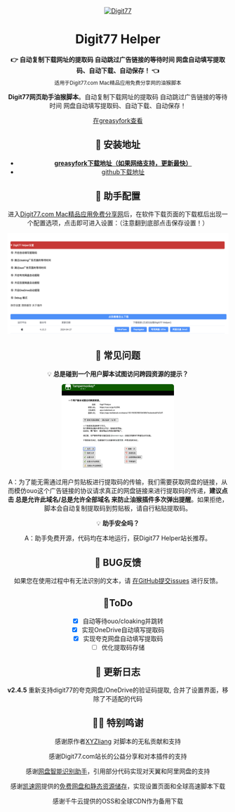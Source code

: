 <center>
<p align="center">
  <a href="https://greasyfork.org/zh-CN/scripts/445961-digit77-helper">
    <img width="100" src="https://www.digit77.com/_nuxt/logo-s.BqVYlxIi.png" alt="Digit77">
  </a>
</p>

<h1 align="center">Digit77 Helper</h1>

<div align="center">
  <strong>👉 自动复制下载网址的提取码 自动跳过广告链接的等待时间 网盘自动填写提取码、自动下载、自动保存！
   👈</strong><br>
  <sub>适用于<a herf="https://www.digit77.com/">Digit77.com Mac精品应用免费分享网</a>的油猴脚本</sub>
</div>

**Digit77网页助手油猴脚本**。自动复制下载网址的提取码 自动跳过广告链接的等待时间 网盘自动填写提取码、自动下载、自动保存！

[在greasyfork查看](https://greasyfork.org/zh-CN/scripts/495107-digit77-helper)

## 💽 安装地址

- [**greasyfork下载地址（如果网络支持，更新最快）**](https://greasyfork.org/zh-CN/scripts/495107-digit77-helper)
- [github下载地址](https://github.com/lgcyaxi/lgcyaxi/raw/main/projs/digit77helper/Digit77Helper.user.js)

## 🔧 助手配置

进入[Digit77.com Mac精品应用免费分享网](https://www.digit77.com/)后，在软件下载页面的下载框后出现一个配置选项，点击即可进入设置：（注意翻到底部点击保存设置！）

<img src="README/image-20240515.png" alt="image-20220605153852187" style="zoom:50%;" />

## 💯 常见问题

💡 **总是碰到一个用户脚本试图访问跨园资源的提示？**

<img src="README/image-20220605155346852.png" alt="image-20220605155346852" style="zoom:25%;" />

A：为了能无需通过用户剪贴板进行提取码的传输，我们需要获取网盘的链接，从而模仿ouo这个广告链接的协议请求真正的网盘链接来进行提取码的传递，**建议点击 总是允许此域名/总是允许全部域名 来防止油猴插件多次弹出提醒**。如果拒绝，脚本会自动复制提取码到剪贴板，请自行粘贴提取码。

💡 **助手安全吗？**

A：助手免费开源，代码均在本地运行，获Digit77 Helper站长推荐。

## 👻 BUG反馈

如果您在使用过程中有无法识别的文本，请 [在GitHub提交issues](https://github.com/lgcyaxi/lgcyaxi/issues) 进行反馈。

## 📜ToDo

- [X] 自动等待ouo/cloaking并跳转
- [X] 实现OneDrive自动填写提取码
- [X] 实现夸克网盘自动填写提取码
- [ ] 优化提取码存储

## 📖 更新日志

**v2.4.5** 重新支持digit77的夸克网盘/OneDrive的验证码提取, 合并了设置界面，移除了不适配的代码

## 🫶🏼 特别鸣谢

感谢原作者[XYZliang](https://github.com/XYZliang/) 对脚本的无私贡献和支持

感谢Digit77.com站长的公益分享和对本插件的支持

感谢[网盘智能识别助手](https://github.com/syhyz1990/panAI)，引用部分代码实现对天翼和阿里网盘的支持

感谢[凯速网](https://my.ksust.com/kstore.htm)提供的[免费网盘和静态资源储存](https://my.ksust.com/kstore.htm?aff=2078)，实现设置页面和全球高速脚本下载

感谢千牛云提供的OSS和全球CDN作为备用下载
